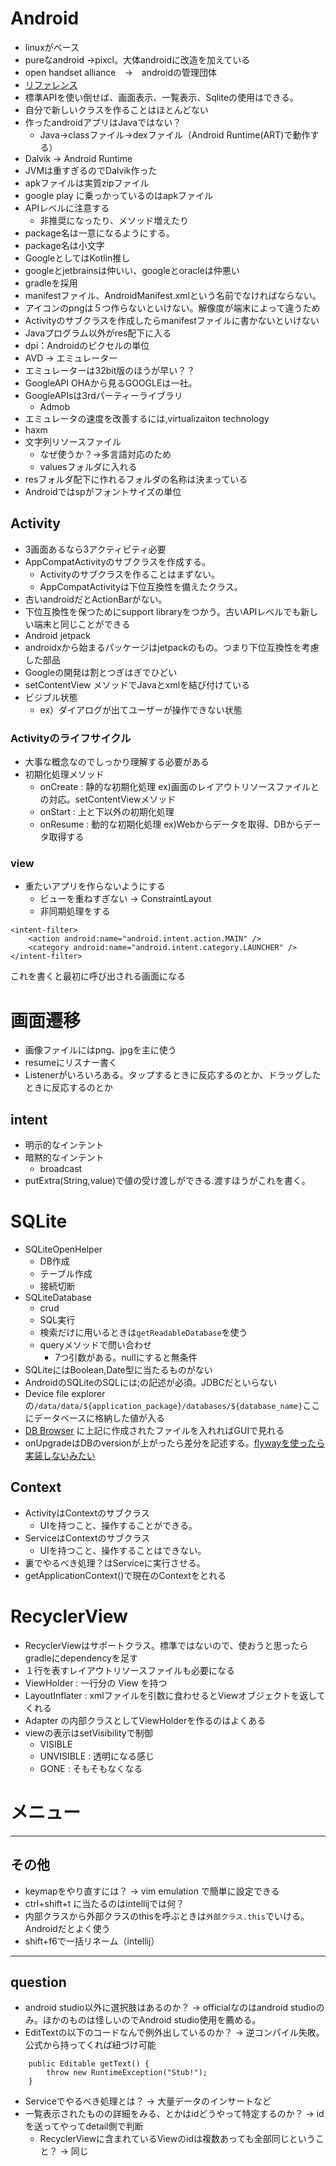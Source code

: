 # Android 

* linuxがベース
* pureなandroid →pixcl。大体androidに改造を加えている
* open handset alliance　→　androidの管理団体
* [リファレンス](https://developer.android.com/index.html?hl=ja)
* 標準APIを使い倒せば、画面表示、一覧表示、Sqliteの使用はできる。
* 自分で新しいクラスを作ることはほとんどない
* 作ったandroidアプリはJavaではない？
  * Java→classファイル→dexファイル（Android Runtime(ART)で動作する）
* Dalvik → Android Runtime
* JVMは重すぎるのでDalvik作った
* apkファイルは実質zipファイル
* google play に乗っかっているのはapkファイル
* APIレベルに注意する
  * 非推奨になったり、メソッド増えたり
* package名は一意になるようにする。
* package名は小文字
* GoogleとしてはKotlin推し
* googleとjetbrainsは仲いい、googleとoracleは仲悪い
* gradleを採用
* manifestファイル、AndroidManifest.xmlという名前でなければならない。
* アイコンのpngは５つ作らないといけない。解像度が端末によって違うため
* Activityのサブクラスを作成したらmanifestファイルに書かないといけない
* Javaプログラム以外がres配下に入る
* dpi：Androidのピクセルの単位
* AVD → エミュレーター
* エミュレーターは32bit版のほうが早い？？
* GoogleAPI OHAから見るGOOGLEは一社。
* GoogleAPIsは3rdパーティーライブラリ
  * Admob
* エミュレータの速度を改善するには,virtualizaiton technology
* haxm
* 文字列リソースファイル
  * なぜ使うか？→多言語対応のため
  * valuesフォルダに入れる
* resフォルダ配下に作れるフォルダの名称は決まっている
* Androidではspがフォントサイズの単位

## Activity
* 3画面あるなら3アクティビティ必要
* AppCompatActivityのサブクラスを作成する。
  * Activityのサブクラスを作ることはまずない。
  * AppCompatActivityは下位互換性を備えたクラス。
* 古いandroidだとActionBarがない。
* 下位互換性を保つためにsupport libraryをつかう。古いAPIレベルでも新しい端末と同じことができる
* Android jetpack
* androidxから始まるパッケージはjetpackのもの。つまり下位互換性を考慮した部品
* Googleの開発は割とつぎはぎでひどい
* setContentView メソッドでJavaとxmlを結び付けている
* ビジブル状態
  * ex）ダイアログが出てユーザーが操作できない状態

### Activityのライフサイクル

* 大事な概念なのでしっかり理解する必要がある
* 初期化処理メソッド
  * onCreate : 静的な初期化処理 ex)画面のレイアウトリソースファイルとの対応。setContentViewメソッド
  * onStart  : 上と下以外の初期化処理
  * onResume : 動的な初期化処理 ex)Webからデータを取得、DBからデータ取得する

### view
* 重たいアプリを作らないようにする
  * ビューを重ねすぎない → ConstraintLayout
  * 非同期処理をする

```
<intent-filter>
    <action android:name="android.intent.action.MAIN" />
    <category android:name="android.intent.category.LAUNCHER" />
</intent-filter>
```
これを書くと最初に呼び出される画面になる

# 画面遷移
* 画像ファイルにはpng、jpgを主に使う
* resumeにリスナー書く
* Listenerがいろいろある。タップするときに反応するのとか、ドラッグしたときに反応するのとか

## intent

* 明示的なインテント
* 暗黙的なインテント
  * broadcast
* putExtra(String,value)で値の受け渡しができる.渡すほうがこれを書く。

# SQLite

* SQLiteOpenHelper
  * DB作成
  * テーブル作成
  * 接続切断
* SQLiteDatabase
  * crud
  * SQL実行
  * 検索だけに用いるときは`getReadableDatabase`を使う
  * queryメソッドで問い合わせ
    * 7つ引数がある。nullにすると無条件
* SQLiteにはBoolean,Date型に当たるものがない
* AndroidのSQLiteのSQLには;の記述が必須。JDBCだといらない
* Device file explorerの`/data/data/${application_package}/databases/${database_name}`ここにデータベースに格納した値が入る
* [DB Browser](https://sqlitebrowser.org/) に上記に作成されたファイルを入れればGUIで見れる
* onUpgradeはDBのversionが上がったら差分を記述する。[flywayを使ったら実装しないみたい](https://qiita.com/opengl-8080/items/6368c19a06521b65a655)

## Context

* ActivityはContextのサブクラス
  * UIを持つこと、操作することができる。
* ServiceはContextのサブクラス
  * UIを持つこと、操作することはできない。
* 裏でやるべき処理？はServiceに実行させる。
* getApplicationContext()で現在のContextをとれる

# RecyclerView

* RecyclerViewはサポートクラス。標準ではないので、使おうと思ったらgradleにdependencyを足す
* １行を表すレイアウトリソースファイルも必要になる
* ViewHolder : 一行分の View を持つ
* LayoutInflater : xmlファイルを引数に食わせるとViewオブジェクトを返してくれる
* Adapter の内部クラスとしてViewHolderを作るのはよくある
* viewの表示はsetVisibilityで制御
  * VISIBLE
  * UNVISIBLE : 透明になる感じ
  * GONE : そもそもなくなる

# メニュー

---
## その他

* keymapをやり直すには？ → vim emulation で簡単に設定できる
* ctrl+shift+t に当たるのはintellijでは何？ 
* 内部クラスから外部クラスのthisを呼ぶときは`外部クラス.this`でいける。Androidだとよく使う
* shift+f6で一括リネーム（intellij）
---

## question

* android studio以外に選択肢はあるのか？ → officialなのはandroid studioのみ。ほかのものは怪しいのでAndroid studio使用を薦める。
* EditTextの以下のコードなんで例外出しているのか？ → 逆コンパイル失敗。公式から持ってくれば紐づけ可能

```
    public Editable getText() {
        throw new RuntimeException("Stub!");
    }
```
* Serviceでやるべき処理とは？ → 大量データのインサートなど
* 一覧表示されたものの詳細をみる、とかはidどうやって特定するのか？ → idを送ってやってdetail側で判断
  * RecyclerViewに含まれているViewのidは複数あっても全部同じということ？ → 同じ